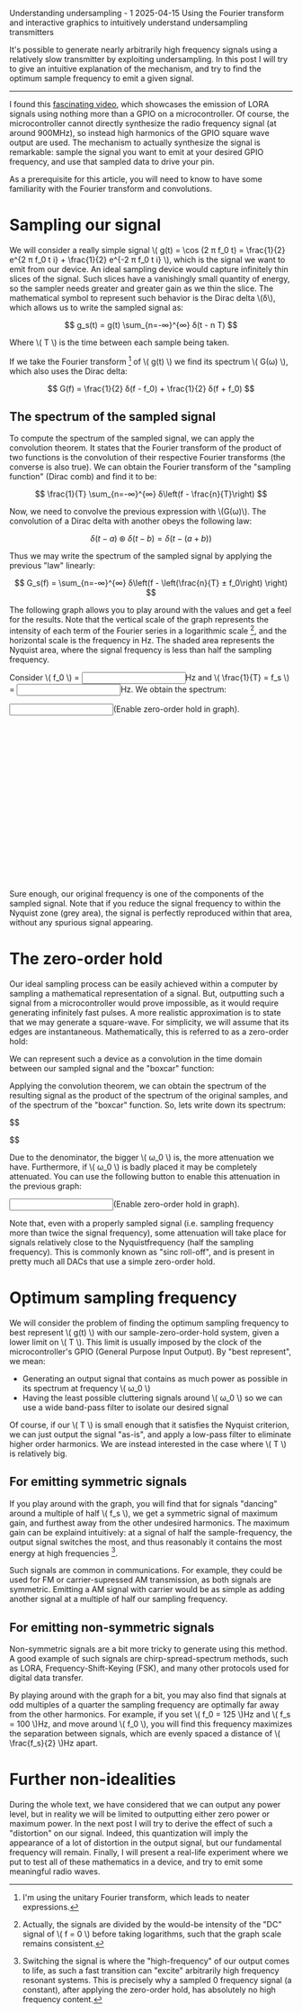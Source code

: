 Understanding undersampling - 1
2025-04-15
Using the Fourier transform and interactive graphics to intuitively understand undersampling transmitters

It's possible to generate nearly arbitrarily high frequency signals using a relatively slow transmitter by exploiting undersampling. In this post I will try to give an intuitive explanation of the mechanism, and try to find the optimum sample frequency to emit a given signal.

---


	

I found this [fascinating video](https://www.youtube.com/watch?v=eIdHBDSQHyw), which showcases the emission of LORA signals using nothing more than a GPIO on a microcontroller. Of course, the microcontroller cannot directly synthesize the radio frequency signal (at around 900MHz), so instead high harmonics of the GPIO square wave output are used. The mechanism to actually synthesize the signal is remarkable: sample the signal you want to emit at your desired GPIO frequency, and use that sampled data to drive your pin.

As a prerequisite for this article, you will need to know to have some familiarity with the Fourier transform and convolutions.

# Sampling our signal

We will consider a really simple signal \\( g(t) = \cos (2 π f_0 t) = \frac{1}{2} e^{2 π f_0 t i} + \frac{1}{2} e^{-2 π f_0 t i} \\), which is the signal we want to emit from our device. An ideal sampling device would capture infinitely thin slices of the signal. Such slices have a vanishingly small quantity of energy, so the sampler needs greater and greater gain as we thin the slice. The mathematical symbol to represent such behavior is the Dirac delta \\(δ\\), which allows us to write the sampled signal as:

$$
    g_s(t) = g(t) \sum_{n=-∞}^{∞} δ(t - n T)
$$

Where \\( T \\) is the time between each sample being taken. 

If we take the Fourier transform [^1] of \\( g(t) \\) we find its spectrum \\( G(ω) \\), which also uses the Dirac delta:

[^1]: I'm using the unitary Fourier transform, which leads to neater expressions.

$$
    G(f) = \frac{1}{2} δ(f -  f_0) + \frac{1}{2} δ(f + f_0)
$$

## The spectrum of the sampled signal

To compute the spectrum of the sampled signal, we can apply the convolution theorem. It states that the Fourier transform of the product of two functions is the convolution of their respective Fourier transforms (the converse is also true). We can obtain the Fourier transform of the "sampling function" (Dirac comb) and find it to be:

$$
    \frac{1}{T} \sum_{n=-∞}^{∞} δ\left(f - \frac{n}{T}\right)
$$

Now, we need to convolve the previous expression with \\(G(ω)\\). The convolution of a Dirac delta with another obeys the following law: 

$$
    δ(t - a) ⊛ δ(t - b) = δ(t - (a + b)) 
$$

Thus we may write the spectrum of the sampled signal by applying the previous "law" linearly:

$$
    G_s(f) = \sum_{n=-∞}^{∞} δ\left(f - \left(\frac{n}{T} ± f_0\right) \right) 
$$

The following graph allows you to play around with the values and get a feel for the results. Note that the vertical scale of the graph represents the intensity of each term of the Fourier series in a logarithmic scale [^2], and the horizontal scale is the frequency in Hz. The shaded area represents the Nyquist area, where the signal frequency is less than half the sampling frequency.

[^2]: Actually, the signals are divided by the would-be intensity of the "DC" signal of \\( f = 0 \\) before taking logarithms, such that the graph scale remains consistent.

Consider \\( f_0 \\) = <input data-var="f0" class="DraggableNumber">Hz</input> 
and \\( \frac{1}{T} = f_s \\) = <input data-var="fs" class="DraggableNumber">Hz</input>. We obtain the spectrum:

<input data-var="zoh" class="Checkbox">(Enable zero-order hold in graph)</input>.


<div class="canvas-container" style="height: 10em">
<canvas id="graph0"></canvas>
</div>

<div class="canvas-container" style="height: 10em">
<canvas id="graph1"></canvas>
</div>


Sure enough, our original frequency is one of the components of the sampled signal. Note that if you reduce the signal frequency to within the Nyquist zone (grey area), the signal is perfectly reproduced within that area, without any spurious signal appearing.

# The zero-order hold

Our ideal sampling process can be easily achieved within a computer by sampling a mathematical representation of a signal. But, outputting such a signal from a microcontroller would prove impossible, as it would require generating infinitely fast pulses. A more realistic approximation is to state that we may generate a square-wave. For simplicity, we will assume that its edges are instantaneous. Mathematically, this is referred to as a zero-order hold:

We can represent such a device as a convolution in the time domain between our sampled signal and the "boxcar" function:

Applying the convolution theorem, we can obtain the spectrum of the resulting signal as the product of the spectrum of the original samples, and of the spectrum of the "boxcar" function. So, lets write down its spectrum:

$$

$$

Due to the denominator, the bigger \\( ω_0 \\) is, the more attenuation we have. Furthermore, if \\( ω_0 \\) is badly placed it may be completely attenuated. You can use the following button to enable this attenuation in the previous graph:

<input data-var="zoh" class="Checkbox">(Enable zero-order hold in graph)</input>.

Note that, even with a properly sampled signal (i.e. sampling frequency more than twice the signal frequency), some attenuation will take place for signals relatively close to the Nyquistfrequency (half the sampling frequency). This is commonly known as "sinc roll-off", and is present in pretty much all DACs that use a simple zero-order hold.


# Optimum sampling frequency

We will consider the problem of finding the optimum sampling frequency to best represent \\( g(t) \\) with our sample-zero-order-hold system, given a lower limit on \\( T \\). This limit is usually imposed by the clock of the microcontroller's GPIO (General Purpose Input Output). By "best represent", we mean:

- Generating an output signal that contains as much power as possible in its spectrum at frequency \\( ω_0 \\)
- Having the least possible cluttering signals around \\( ω_0 \\) so we can use a wide band-pass filter to isolate our desired signal

Of course, if our \\( T \\) is small enough that it satisfies the Nyquist criterion, we can just output the signal "as-is", and apply a low-pass filter to eliminate higher order harmonics. We are instead interested in the case where \\( T \\) is relatively big.

## For emitting symmetric signals

If you play around with the graph, you will find that for signals "dancing" around a multiple of half \\( f_s \\), we get a symmetric signal of maximum gain, and furthest away from the other undesired harmonics. The maximum gain can be explaind intuitively: at a signal of half the sample-frequency, the output signal switches the most, and thus reasonably it contains the most energy at high frequencies [^3]. 

[^3]: Switching the signal is where the "high-frequency" of our output comes to life, as such a fast transition can "excite" arbitrarily high frequency resonant systems. This is precisely why a sampled 0 frequency signal (a constant), after applying the zero-order hold, has absolutely no high frequency content.

Such signals are common in communications. For example, they could be used for FM or carrier-supressed AM transmission, as both signals are symmetric. Emitting a AM signal with carrier would be as simple as adding another signal at a multiple of half our sampling frequency.

## For emitting non-symmetric signals

Non-symmetric signals are a bit more tricky to generate using this method. A good example of such signals are chirp-spread-spectrum methods, such as LORA, Frequency-Shift-Keying (FSK), and many other protocols used for digital data transfer. 

By playing around with the graph for a bit, you may also find that signals at odd multiples of a quarter the sampling frequency are optimally far away from the other harmonics. For example, if you set \\( f_0 = 125 \\)Hz and \\( f_s = 100 \\)Hz, and move around \\( f_0 \\), you will find this frequency maximizes the separation between signals, which are evenly spaced a distance of \\( \frac{f_s}{2} \\)Hz apart.


# Further non-idealities

During the whole text, we have considered that we can output any power level, but in reality we will be limited to outputting either zero power or maximum power. In the next post I will try to derive the effect of such a "distortion" on our signal. Indeed, this quantization will imply the appearance of a lot of distortion in the output signal, but our fundamental frequency will remain. Finally, I will present a real-life experiment where we put to test all of these mathematics in a device, and try to emit some meaningful radio waves.



<script type="text/javascript">

    function setUpTangle () {

        var freq_elem = document.getElementsByClassName("main")[0];

        var canvas = document.getElementById("graph0");
        const ctx = canvas.getContext("2d");
        canvas.width  = canvas.offsetWidth;
        canvas.height = canvas.offsetHeight;
        
        var canvas2 = document.getElementById("graph1");
        const ctx2 = canvas2.getContext("2d");
        canvas2.width  = canvas2.offsetWidth;
        canvas2.height = canvas2.offsetHeight;

        var tangle = new Tangle(freq_elem, {
            initialize: function () {
                this.f0 = 135.0;
                this.fs = 50.0;
                this.zoh = false;
            },
            update: function () {
                const zeroff = 0.8;
                const linesize = 50.0;
                const marksize = 50.0;

                ctx.strokeStyle = "#000000";
                ctx.fillStyle = "#000000";
                ctx.clearRect(0, 0, canvas.width, canvas.height);
                // Axes
                ctx.beginPath();
                ctx.moveTo(0, canvas.height * zeroff);
                ctx.lineTo(canvas.width, canvas.height * zeroff);
                ctx.moveTo(canvas.width / 2, 0);
                ctx.lineTo(canvas.width / 2, canvas.height);
                ctx.stroke();

                // Hz / pixel
                const scale = 0.5;
                const step = 50.0;
                const substep = 10.0
                const span = Math.ceil(canvas.width / 2 * scale / step) * step;


                ctx.fillStyle = "#00000033"
                nyq0 = -this.fs / scale * 0.5 + canvas.width * 0.5;
                nyq = this.fs / scale;
                ctx.beginPath();
                ctx.rect(nyq0, 0, nyq, canvas.height);
                ctx.fill();
                
                ctx.fillStyle = "#000000";

                ctx.beginPath();
                ctx.strokeStyle = "#666666";
                ctx.font = "10px sans"

                const sincmax = (20 * Math.log10(1.0 / this.fs) + 100.0);

                for(var f = -span; f < span; f += step) 
                {
                    x = f / scale + canvas.width * 0.5;
                    ctx.moveTo(x, canvas.height * zeroff - 5.0);
                    ctx.lineTo(x, canvas.height * zeroff + 5.0);
                    ctx.fillText(f, x, canvas.height * zeroff + 14.0);
                }
                
                for(var f = -span; f < span; f += substep) 
                {
                    x = f / scale + canvas.width * 0.5;
                    ctx.moveTo(x, canvas.height * zeroff - 3.0);
                    ctx.lineTo(x, canvas.height * zeroff + 3.0);
                }

                ctx.stroke();

                ctx.strokeStyle = "#6666ff";
                ctx.beginPath();
                const maxn = 50;
                for(var n = -maxn; n < maxn; n++) 
                {
                    var fac1 = 1.0;
                    var fac2 = 1.0;
                    var f1 = n * this.fs + this.f0;
                    var f2 = n * this.fs - this.f0;
                    var x1 = f1 / scale + canvas.width * 0.5;
                    var x2 = f2 / scale + canvas.width * 0.5;

                    if(this.zoh) {
                       fac1 = Math.abs(Math.sin(f1 * Math.PI * 1.0 / this.fs) / (Math.PI * f1));
                       fac2 = Math.abs(Math.sin(f2 * Math.PI * 1.0 / this.fs) / (Math.PI * f2));

                       fac1 = Math.max(20 * Math.log10(fac1) + 100.0, 0) / sincmax;
                       fac2 = Math.max(20 * Math.log10(fac2) + 100.0, 0) / sincmax;
                    }

                    ctx.moveTo(x1, canvas.height * zeroff);
                    ctx.lineTo(x1, canvas.height * zeroff - linesize * fac1);
                    ctx.moveTo(x2, canvas.height * zeroff);
                    ctx.lineTo(x2, canvas.height * zeroff - linesize * fac2);
                }
                
                ctx.stroke();
                
                ctx.strokeStyle = "#ff6666";
                ctx.fillStyle = "#ff6666";

                ctx.beginPath();
                var x0 = this.f0 / scale + canvas.width * 0.5;
                var x0p = -this.f0 / scale + canvas.width * 0.5;
                ctx.moveTo(x0, canvas.height * zeroff - linesize);
                ctx.lineTo(x0, canvas.height * zeroff - linesize - marksize);
                ctx.moveTo(x0p, canvas.height * zeroff - linesize);
                ctx.lineTo(x0p, canvas.height * zeroff - linesize - marksize);
                ctx.stroke();

                ctx.fillText(this.f0, x0, canvas.height * zeroff - linesize - marksize);
                ctx.fillText(-this.f0, x0p, canvas.height * zeroff - linesize - marksize);
                    
                ctx.strokeStyle = "#000000aa";
                ctx.beginPath();
                if(this.zoh) {
                    ctx.moveTo(0, 0);
                    for(var x = 0; x < canvas.width; x++)
                    {
                        var f = (x - canvas.width * 0.5) * scale 
                        var fac = Math.abs(Math.sin(f * Math.PI * 1.0 / this.fs) / (Math.PI * f));
                        fac = Math.max(20 * Math.log10(fac) + 100.0, 0) / sincmax;

                        ctx.lineTo(x, canvas.height * zeroff - linesize * fac);
                    }
                }
                ctx.stroke();

                // TIME PLOT
                /////////////////////////

                ctx2.strokeStyle = "#000000";
                ctx2.fillStyle = "#000000";
                ctx2.clearRect(0, 0, canvas.width, canvas.height);

                // Axes
                ctx2.beginPath();
                ctx2.moveTo(0, canvas2.height * zeroff);
                ctx2.lineTo(canvas2.width, canvas2.height * zeroff);
                ctx2.stroke();

                const tscale = 0.0005; // s / pixel


                ctx2.strokeStyle = "#000000aa";

                ctx2.beginPath();
                ctx2.moveTo(0, 0);

                for(var x = 0; x < canvas2.width; x++)
                {
                    var t = x * tscale;
                    var or = (Math.cos(2.0 * Math.PI * this.f0 * t) + 1.0) * 0.5;
                    ctx2.lineTo(x, canvas2.height * zeroff - or * 100.0);
                }
                ctx2.stroke();

                ctx2.strokeStyle = "#0000ffff";

                ctx2.beginPath();
                if(this.zoh)
                {
                    ctx2.moveTo(0, 0);
                }

                if(this.f0 != 0)
                {
                    var prevy = 0.0;
                    for(var t = 0; t < tscale * canvas2.width + 1.0 / this.fs; t+=(1.0 / this.fs))
                    {
                        var x = (t - 0.5 / this.fs) / tscale;
                        var ors = (Math.cos(2.0 * Math.PI * this.f0 * t) + 1.0) * 0.5;
                        var y = canvas2.height * zeroff - ors * 100.0;

                        if(this.zoh) 
                        {
                            ctx2.lineTo(x, prevy);
                            ctx2.lineTo(x, y);
                            prevy = y;
                        }
                        else
                        {
                            ctx2.moveTo(x, canvas2.height * zeroff);
                            ctx2.lineTo(x, y);
                        }
                    }
                    ctx2.stroke();
                }

            }
        });
    }

    window.onload = setUpTangle

</script>

